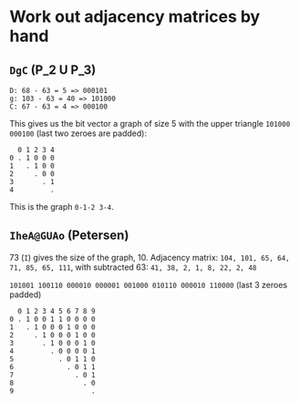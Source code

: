 # Work out adjacency matrices by hand

## `DgC` (P_2 U P_3)

```
D: 68 - 63 = 5 => 000101
g: 103 - 63 = 40 => 101000
C: 67 - 63 = 4 => 000100
```

This gives us the bit vector a graph of size 5 with the upper triangle `101000 000100` (last two zeroes are padded):

```
  0 1 2 3 4
0 . 1 0 0 0
1   . 1 0 0
2     . 0 0
3       . 1
4         .
```

This is the graph `0-1-2 3-4`.

## `IheA@GUAo` (Petersen)

73 (`I`) gives the size of the graph, 10. Adjacency matrix: `104, 101, 65, 64, 71, 85, 65, 111`, with subtracted 63:
`41, 38, 2, 1, 8, 22, 2, 48`

`101001 100110 000010 000001 001000 010110 000010 110000` (last 3 zeroes padded)

```
  0 1 2 3 4 5 6 7 8 9
0 . 1 0 0 1 1 0 0 0 0
1   . 1 0 0 0 1 0 0 0
2     . 1 0 0 0 1 0 0
3       . 1 0 0 0 1 0
4         . 0 0 0 0 1
5           . 0 1 1 0
6             . 0 1 1
7               . 0 1
8                 . 0
9                   .
```
